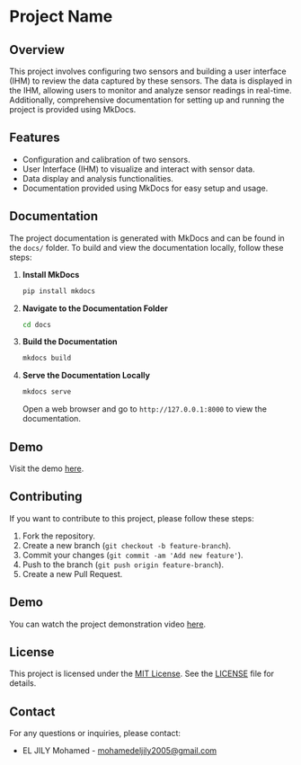 
# Project Name

## Overview

This project involves configuring two sensors and building a user interface (IHM) to review the data captured by these sensors. The data is displayed in the IHM, allowing users to monitor and analyze sensor readings in real-time. Additionally, comprehensive documentation for setting up and running the project is provided using MkDocs.

## Features

- Configuration and calibration of two sensors.
- User Interface (IHM) to visualize and interact with sensor data.
- Data display and analysis functionalities.
- Documentation provided using MkDocs for easy setup and usage.

## Documentation

The project documentation is generated with MkDocs and can be found in the `docs/` folder. To build and view the documentation locally, follow these steps:

1. **Install MkDocs**

   ```bash
   pip install mkdocs
   ```

2. **Navigate to the Documentation Folder**

   ```bash
   cd docs
   ```

3. **Build the Documentation**

   ```bash
   mkdocs build
   ```

4. **Serve the Documentation Locally**

   ```bash
   mkdocs serve
   ```

   Open a web browser and go to `http://127.0.0.1:8000` to view the documentation.

## Demo
Visit the demo [here](https://www.linkedin.com/posts/douae-choubri_systaeymesembarquaezs-stm32-iot-ugcPost-7211099812744593408-8UHB?utm_source=share&utm_medium=member_desktop).

## Contributing

If you want to contribute to this project, please follow these steps:

1. Fork the repository.
2. Create a new branch (`git checkout -b feature-branch`).
3. Commit your changes (`git commit -am 'Add new feature'`).
4. Push to the branch (`git push origin feature-branch`).
5. Create a new Pull Request.

## Demo

You can watch the project demonstration video [here](demo/demo.mp4).


## License

This project is licensed under the [MIT License](LICENSE). See the [LICENSE](LICENSE) file for details.

## Contact

For any questions or inquiries, please contact:

- EL JILY Mohamed - [mohamedeljily2005@gmail.com](mailto:mohamedeljily2005@gmail.com)
